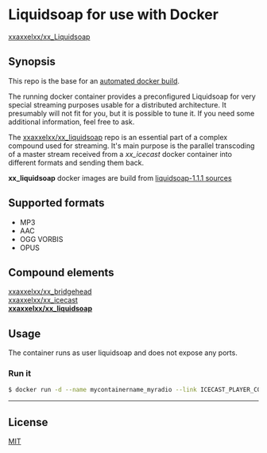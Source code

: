 # Liquidsoap for use with Docker


[xxaxxelxx/xx_Liquidsoap](https://index.docker.io/u/xxaxxelxx/xx_liquidsoap/)

## Synopsis
This repo is the base for an [automated docker build](https://hub.docker.com/r/xxaxxelxx/xx_liquidsoap/).

The running docker container provides a preconfigured Liquidsoap for very special streaming purposes usable for a distributed architecture.
It presumably will not fit for you, but it is possible to tune it. If you need some additional information, feel free to ask.

The [xxaxxelxx/xx_liquidsoap](https://hub.docker.com/r/xxaxxelxx/xx_liquidsoap/) repo is an essential part of a complex compound used for streaming.
It's main purpose is the parallel transcoding of a master stream received from a *xx_icecast* docker container into different formats and sending them back.

**xx_liquidsoap** docker images are build from [liquidsoap-1.1.1 sources](http://sourceforge.net/projects/savonet/files/)

## Supported formats
* MP3
* AAC
* OGG VORBIS
* OPUS

## Compound elements
[xxaxxelxx/xx_bridgehead](https://hub.docker.com/r/xxaxxelxx/xx_bridgehead/)  
[xxaxxelxx/xx_icecast](https://index.docker.io/u/xxaxxelxx/xx_icecast/)  
**[xxaxxelxx/xx_liquidsoap](https://index.docker.io/u/xxaxxelxx/xx_liquidsoap/)**

## Usage
The container runs as user liquidsoap and does not expose any ports.

### Run it
```bash
$ docker run -d --name mycontainername_myradio --link ICECAST_PLAYER_CONTAINER:ALIAS xxaxxelxx/xx_liquidsoap myradio
```
***

## License

[MIT](https://github.com/xxaxxelxx/xx_Liquidsoap/blob/master/LICENSE.md)
